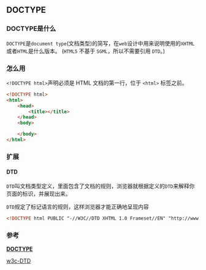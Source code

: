 ## DOCTYPE

### DOCTYPE是什么

`DOCTYPE`是`document type`(文档类型)的简写，在`web`设计中用来说明使用的`XHTML`或者`HTML`是什么版本。
(`HTML5` 不基于 `SGML`，所以不需要引用 `DTD`。)



### 怎么用

`<!DOCTYPE html>`声明必须是 HTML 文档的第一行，位于 `<html>` 标签之前。

```html
<!DOCTYPE html>
<html>
    <head>
        <title></title>
    </head>
    <body>

    </body>
</html>
```





### 扩展

#### DTD

`DTD`叫文档类型定义，里面包含了文档的规则，浏览器就根据定义的`DTD`来解释你页面的标识，并展现出来。

`DTD`规定了标记语言的规则，这样浏览器才能正确地呈现内容

```html
<!DOCTYPE html PUBLIC "-//W3C//DTD XHTML 1.0 Frameset//EN" "http://www.w3.org/TR/xhtml1/DTD/xhtml1-frameset.dtd">
```



### 参考

[**DOCTYPE**](https://github.com/WindrunnerMax/EveryDay/blob/master/HTML/DOCTYPE.md)

[w3c-DTD](https://www.w3school.com.cn/dtd/dtd_intro.asp)

